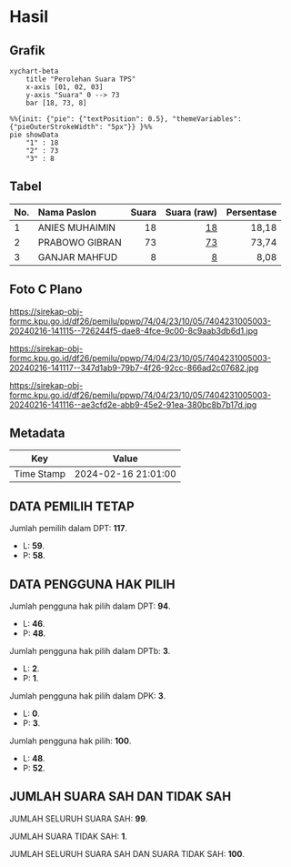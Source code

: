 # Hasil

## Grafik

```mermaid
xychart-beta
    title "Perolehan Suara TPS"
    x-axis [01, 02, 03]
    y-axis "Suara" 0 --> 73
    bar [18, 73, 8]
```

```mermaid
%%{init: {"pie": {"textPosition": 0.5}, "themeVariables": {"pieOuterStrokeWidth": "5px"}} }%%
pie showData
    "1" : 18
    "2" : 73
    "3" : 8
```

## Tabel

| No. | Nama Paslon    | Suara | Suara (raw) | Persentase |
|:--- |:-------------- | -----:| -----------:| ----------:|
| 1   | ANIES MUHAIMIN | 18    | [18][p-1]   | 18,18      |
| 2   | PRABOWO GIBRAN | 73    | [73][p-2]   | 73,74      |
| 3   | GANJAR MAHFUD  | 8     | [8][p-3]    | 8,08       |


[p-1]: https://github.com/gigit-pemilu/pemilu-2024-74-sulawesi-tenggara/blob/main/pilpres/hitung-suara/sub/74-sulawesi-tenggara/sub/04-buton/sub/23-lasalimu/sub/1005-kamaru/sub/003-tps/sub/paslon-1.txt
[p-2]: https://github.com/gigit-pemilu/pemilu-2024-74-sulawesi-tenggara/blob/main/pilpres/hitung-suara/sub/74-sulawesi-tenggara/sub/04-buton/sub/23-lasalimu/sub/1005-kamaru/sub/003-tps/sub/paslon-2.txt
[p-3]: https://github.com/gigit-pemilu/pemilu-2024-74-sulawesi-tenggara/blob/main/pilpres/hitung-suara/sub/74-sulawesi-tenggara/sub/04-buton/sub/23-lasalimu/sub/1005-kamaru/sub/003-tps/sub/paslon-3.txt

## Foto C Plano

https://sirekap-obj-formc.kpu.go.id/df26/pemilu/ppwp/74/04/23/10/05/7404231005003-20240216-141115--726244f5-dae8-4fce-9c00-8c9aab3db6d1.jpg

https://sirekap-obj-formc.kpu.go.id/df26/pemilu/ppwp/74/04/23/10/05/7404231005003-20240216-141117--347d1ab9-79b7-4f26-92cc-866ad2c07682.jpg

https://sirekap-obj-formc.kpu.go.id/df26/pemilu/ppwp/74/04/23/10/05/7404231005003-20240216-141116--ae3cfd2e-abb9-45e2-91ea-380bc8b7b17d.jpg


## Metadata

| Key        | Value               |
| ---------- | ------------------- |
| Time Stamp | 2024-02-16 21:01:00 |


## DATA PEMILIH TETAP

Jumlah pemilih dalam DPT: **117**.
 * L: **59**.
 * P: **58**.

## DATA PENGGUNA HAK PILIH

Jumlah pengguna hak pilih dalam DPT: **94**.
 * L: **46**.
 * P: **48**.

Jumlah pengguna hak pilih dalam DPTb: **3**.
 * L: **2**.
 * P: **1**.

Jumlah pengguna hak pilih dalam DPK: **3**.
 * L: **0**.
 * P: **3**.

Jumlah pengguna hak pilih: **100**.
 * L: **48**.
 * P: **52**.

## JUMLAH SUARA SAH DAN TIDAK SAH

JUMLAH SELURUH SUARA SAH: **99**.

JUMLAH SUARA TIDAK SAH: **1**.

JUMLAH SELURUH SUARA SAH DAN SUARA TIDAK SAH: **100**.


